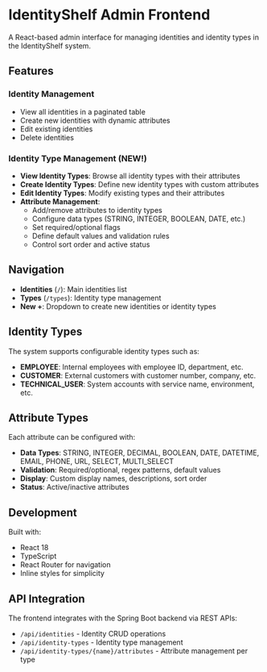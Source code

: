# IdentityShelf Admin Frontend

A React-based admin interface for managing identities and identity types in the IdentityShelf system.

## Features

### Identity Management
- View all identities in a paginated table
- Create new identities with dynamic attributes
- Edit existing identities
- Delete identities

### Identity Type Management (NEW!)
- **View Identity Types**: Browse all identity types with their attributes
- **Create Identity Types**: Define new identity types with custom attributes
- **Edit Identity Types**: Modify existing types and their attributes
- **Attribute Management**: 
  - Add/remove attributes to identity types
  - Configure data types (STRING, INTEGER, BOOLEAN, DATE, etc.)
  - Set required/optional flags
  - Define default values and validation rules
  - Control sort order and active status

## Navigation

- **Identities** (`/`): Main identities list
- **Types** (`/types`): Identity type management
- **New +**: Dropdown to create new identities or identity types

## Identity Types

The system supports configurable identity types such as:
- **EMPLOYEE**: Internal employees with employee ID, department, etc.
- **CUSTOMER**: External customers with customer number, company, etc.
- **TECHNICAL_USER**: System accounts with service name, environment, etc.

## Attribute Types

Each attribute can be configured with:
- **Data Types**: STRING, INTEGER, DECIMAL, BOOLEAN, DATE, DATETIME, EMAIL, PHONE, URL, SELECT, MULTI_SELECT
- **Validation**: Required/optional, regex patterns, default values
- **Display**: Custom display names, descriptions, sort order
- **Status**: Active/inactive attributes

## Development

Built with:
- React 18
- TypeScript
- React Router for navigation
- Inline styles for simplicity

## API Integration

The frontend integrates with the Spring Boot backend via REST APIs:
- `/api/identities` - Identity CRUD operations
- `/api/identity-types` - Identity type management
- `/api/identity-types/{name}/attributes` - Attribute management per type


